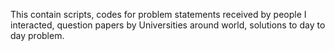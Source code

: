 This contain scripts, codes for problem statements received by people I interacted, question papers by Universities around world, solutions to day to day problem.
